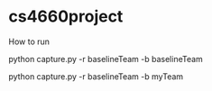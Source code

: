 # cs4660project

How to run 

python capture.py -r baselineTeam -b baselineTeam

python capture.py -r baselineTeam -b myTeam

